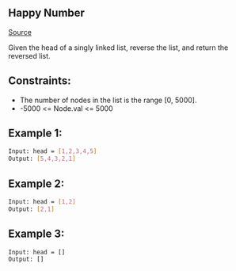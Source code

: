 ## Happy Number
[Source](https://leetcode.com/problems/happy-number/)

Given the head of a singly linked list, reverse the list, and return the reversed list.

## Constraints:

 - The number of nodes in the list is the range [0, 5000].
 - -5000 <= Node.val <= 5000

## Example 1:
```sh
Input: head = [1,2,3,4,5]
Output: [5,4,3,2,1]
```

## Example 2:
```sh
Input: head = [1,2]
Output: [2,1]
```

## Example 3:
```sh
Input: head = []
Output: []
```